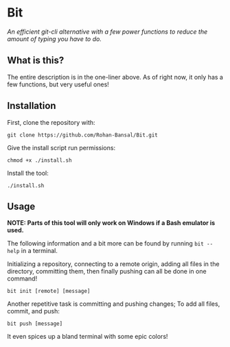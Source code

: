 # Bit

_An efficient git-cli alternative with a few power functions to reduce the amount of typing you have to do._

## What is this?

The entire description is in the one-liner above. As of right now, it only has a few functions, but very useful ones!

## Installation

First, clone the repository with:

`git clone https://github.com/Rohan-Bansal/Bit.git`

Give the install script run permissions:

`chmod +x ./install.sh`

Install the tool:

`./install.sh`


## Usage

__NOTE: Parts of this tool will only work on Windows if a Bash emulator is used.__

The following information and a bit more can be found by running `bit --help` in a terminal.

Initializing a repository, connecting to a remote origin, adding all files in the directory, committing them, then finally pushing can all be done in one command!

`bit init [remote] [message]`

Another repetitive task is committing and pushing changes; To add all files, commit, and push:

`bit push [message]`


It even spices up a bland terminal with some epic colors! 